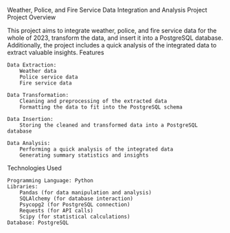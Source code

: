 Weather, Police, and Fire Service Data Integration and Analysis Project
Project Overview

This project aims to integrate weather, police, and fire service data for the whole of 2023, transform the data, and insert it into a PostgreSQL database. Additionally, the project includes a quick analysis of the integrated data to extract valuable insights.
Features

    Data Extraction:
        Weather data
        Police service data
        Fire service data

    Data Transformation:
        Cleaning and preprocessing of the extracted data
        Formatting the data to fit into the PostgreSQL schema

    Data Insertion:
        Storing the cleaned and transformed data into a PostgreSQL database

    Data Analysis:
        Performing a quick analysis of the integrated data
        Generating summary statistics and insights

Technologies Used

    Programming Language: Python
    Libraries:
        Pandas (for data manipulation and analysis)
        SQLAlchemy (for database interaction)
        Psycopg2 (for PostgreSQL connection)
        Requests (for API calls)
        Scipy (for statistical calculations)
    Database: PostgreSQL
